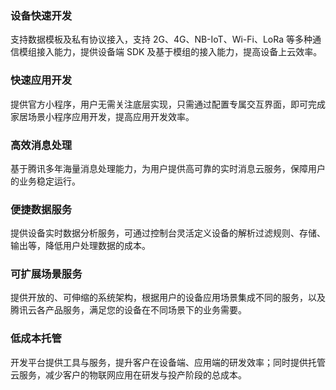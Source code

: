 ### 设备快速开发
支持数据模板及私有协议接入，支持 2G、4G、NB-IoT、Wi-Fi、LoRa 等多种通信模组接入能力，提供设备端 SDK 及基于模组的接入能力，提高设备上云效率。

### 快速应用开发
提供官方小程序，用户无需关注底层实现，只需通过配置专属交互界面，即可完成家居场景小程序应用开发，提高应用开发效率。

### 高效消息处理
基于腾讯多年海量消息处理能力，为用户提供高可靠的实时消息云服务，保障用户的业务稳定运行。

### 便捷数据服务
提供设备实时数据分析服务，可通过控制台灵活定义设备的解析过滤规则、存储、输出等，降低用户处理数据的成本。

### 可扩展场景服务
提供开放的、可伸缩的系统架构，根据用户的设备应用场景集成不同的服务，以及腾讯云各产品服务，满足您的设备在不同场景下的业务需要。

### 低成本托管
开发平台提供工具与服务，提升客户在设备端、应用端的研发效率；同时提供托管云服务，减少客户的物联网应用在研发与投产阶段的总成本。




